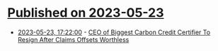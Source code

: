 # [Published on 2023-05-23](index.md)

* [2023-05-23, 17:22:00](https://news.slashdot.org/story/23/05/23/176222/ceo-of-biggest-carbon-credit-certifier-to-resign-after-claims-offsets-worthless?utm_source=rss1.0mainlinkanon&utm_medium=feed) - [CEO of Biggest Carbon Credit Certifier To Resign After Claims Offsets Worthless](https://news.slashdot.org/story/23/05/23/176222/ceo-of-biggest-carbon-credit-certifier-to-resign-after-claims-offsets-worthless?utm_source=rss1.0mainlinkanon&utm_medium=feed)
